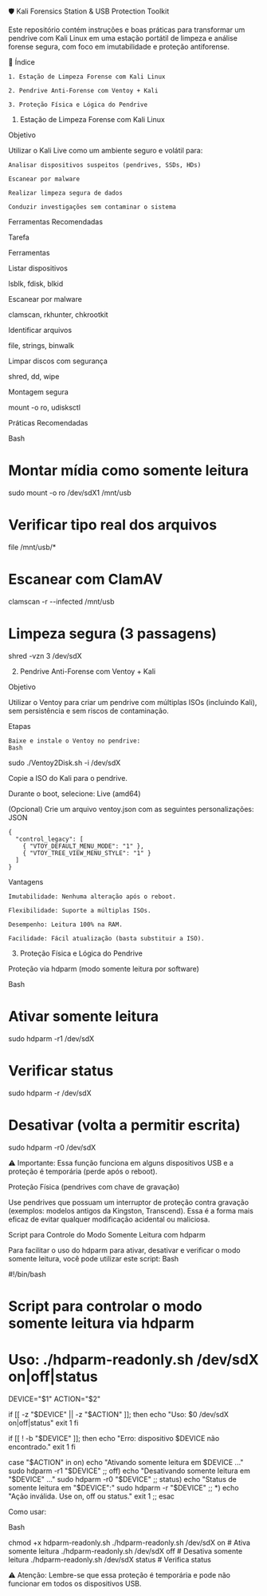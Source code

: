 🛡️ Kali Forensics Station & USB Protection Toolkit

Este repositório contém instruções e boas práticas para transformar um pendrive com Kali Linux em uma estação portátil de limpeza e análise forense segura, com foco em imutabilidade e proteção antiforense.

📁 Índice

    1. Estação de Limpeza Forense com Kali Linux

    2. Pendrive Anti-Forense com Ventoy + Kali

    3. Proteção Física e Lógica do Pendrive

1. Estação de Limpeza Forense com Kali Linux

Objetivo

Utilizar o Kali Live como um ambiente seguro e volátil para:

    Analisar dispositivos suspeitos (pendrives, SSDs, HDs)

    Escanear por malware

    Realizar limpeza segura de dados

    Conduzir investigações sem contaminar o sistema

Ferramentas Recomendadas

Tarefa
	

Ferramentas

Listar dispositivos
	

lsblk, fdisk, blkid

Escanear por malware
	

clamscan, rkhunter, chkrootkit

Identificar arquivos
	

file, strings, binwalk

Limpar discos com segurança
	

shred, dd, wipe

Montagem segura
	

mount -o ro, udisksctl

Práticas Recomendadas

Bash

# Montar mídia como somente leitura
sudo mount -o ro /dev/sdX1 /mnt/usb

# Verificar tipo real dos arquivos
file /mnt/usb/*

# Escanear com ClamAV
clamscan -r --infected /mnt/usb

# Limpeza segura (3 passagens)
shred -vzn 3 /dev/sdX

2. Pendrive Anti-Forense com Ventoy + Kali

Objetivo

Utilizar o Ventoy para criar um pendrive com múltiplas ISOs (incluindo Kali), sem persistência e sem riscos de contaminação.

Etapas

    Baixe e instale o Ventoy no pendrive:
    Bash

sudo ./Ventoy2Disk.sh -i /dev/sdX

Copie a ISO do Kali para o pendrive.

Durante o boot, selecione: Live (amd64)

(Opcional) Crie um arquivo ventoy.json com as seguintes personalizações:
JSON

    {
      "control_legacy": [
        { "VTOY_DEFAULT_MENU_MODE": "1" },
        { "VTOY_TREE_VIEW_MENU_STYLE": "1" }
      ]
    }

Vantagens

    Imutabilidade: Nenhuma alteração após o reboot.

    Flexibilidade: Suporte a múltiplas ISOs.

    Desempenho: Leitura 100% na RAM.

    Facilidade: Fácil atualização (basta substituir a ISO).

3. Proteção Física e Lógica do Pendrive

Proteção via hdparm (modo somente leitura por software)

Bash

# Ativar somente leitura
sudo hdparm -r1 /dev/sdX

# Verificar status
sudo hdparm -r /dev/sdX

# Desativar (volta a permitir escrita)
sudo hdparm -r0 /dev/sdX

⚠️ Importante: Essa função funciona em alguns dispositivos USB e a proteção é temporária (perde após o reboot).

Proteção Física (pendrives com chave de gravação)

Use pendrives que possuam um interruptor de proteção contra gravação (exemplos: modelos antigos da Kingston, Transcend). Essa é a forma mais eficaz de evitar qualquer modificação acidental ou maliciosa.

Script para Controle do Modo Somente Leitura com hdparm

Para facilitar o uso do hdparm para ativar, desativar e verificar o modo somente leitura, você pode utilizar este script:
Bash

#!/bin/bash

# Script para controlar o modo somente leitura via hdparm
# Uso: ./hdparm-readonly.sh /dev/sdX on|off|status

DEVICE="$1"
ACTION="$2"

if [[ -z "$DEVICE" || -z "$ACTION" ]]; then
  echo "Uso: $0 /dev/sdX on|off|status"
  exit 1
fi

if [[ ! -b "$DEVICE" ]]; then
  echo "Erro: dispositivo $DEVICE não encontrado."
  exit 1
fi

case "$ACTION" in
  on)
    echo "Ativando somente leitura em $DEVICE ..."
    sudo hdparm -r1 "$DEVICE"
    ;;
  off)
    echo "Desativando somente leitura em "$DEVICE" ..."
    sudo hdparm -r0 "$DEVICE"
    ;;
  status)
    echo "Status de somente leitura em "$DEVICE":"
    sudo hdparm -r "$DEVICE"
    ;;
  *)
    echo "Ação inválida. Use on, off ou status."
    exit 1
    ;;
esac

Como usar:

Bash

chmod +x hdparm-readonly.sh
./hdparm-readonly.sh /dev/sdX on     # Ativa somente leitura
./hdparm-readonly.sh /dev/sdX off    # Desativa somente leitura
./hdparm-readonly.sh /dev/sdX status # Verifica status

⚠️ Atenção: Lembre-se que essa proteção é temporária e pode não funcionar em todos os dispositivos USB.
